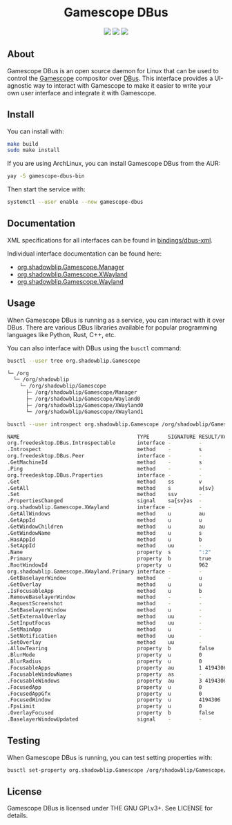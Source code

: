 <br>
<h1 align="center">
  Gamescope DBus
</h1>

<p align="center">
  <a href="https://github.com/ShadowBlip/gamescope-dbus/stargazers"><img src="https://img.shields.io/github/stars/ShadowBlip/gamescope-dbus" /></a>
  <a href="https://github.com/ShadowBlip/gamescope-dbus/blob/main/LICENSE"><img src="https://img.shields.io/github/license/ShadowBlip/gamescope-dbus" /></a>
  <a href="https://discord.gg/fKsUbrt"><img src="https://img.shields.io/badge/discord-server-%235865F2" /></a>
  <br>
</p>

## About

Gamescope DBus is an open source daemon for Linux that can be used to control the [Gamescope](https://github.com/ValveSoftware/gamescope)
compositor over [DBus](https://www.freedesktop.org/wiki/Software/dbus/). This interface provides
a UI-agnostic way to interact with Gamescope to make it easier to write your own
user interface and integrate it with Gamescope.

## Install

You can install with:

```bash
make build
sudo make install
```

If you are using ArchLinux, you can install Gamescope DBus from the AUR:

```bash
yay -S gamescope-dbus-bin
```

Then start the service with:

```bash
systemctl --user enable --now gamescope-dbus
```

## Documentation

XML specifications for all interfaces can be found in [bindings/dbus-xml](./bindings/dbus-xml).

Individual interface documentation can be found here:

- [org.shadowblip.Gamescope.Manager](./docs/manager.md)
- [org.shadowblip.Gamescope.XWayland](./docs/xwayland.md)
- [org.shadowblip.Gamescope.Wayland](./docs/wayland.md)

## Usage

When Gamescope DBus is running as a service, you can interact with it over DBus.
There are various DBus libraries available for popular programming languages
like Python, Rust, C++, etc.

You can also interface with DBus using the `busctl` command:

```bash
busctl --user tree org.shadowblip.Gamescope
```

```bash
└─ /org
  └─ /org/shadowblip
    └─ /org/shadowblip/Gamescope
      ├─ /org/shadowblip/Gamescope/Manager
      ├─ /org/shadowblip/Gamescope/Wayland0
      ├─ /org/shadowblip/Gamescope/XWayland0
      └─ /org/shadowblip/Gamescope/XWayland1
```

```bash
busctl --user introspect org.shadowblip.Gamescope /org/shadowblip/Gamescope/XWayland0
```

```bash
NAME                                      TYPE      SIGNATURE RESULT/VALUE            FLAGS
org.freedesktop.DBus.Introspectable       interface -         -                       -
.Introspect                               method    -         s                       -
org.freedesktop.DBus.Peer                 interface -         -                       -
.GetMachineId                             method    -         s                       -
.Ping                                     method    -         -                       -
org.freedesktop.DBus.Properties           interface -         -                       -
.Get                                      method    ss        v                       -
.GetAll                                   method    s         a{sv}                   -
.Set                                      method    ssv       -                       -
.PropertiesChanged                        signal    sa{sv}as  -                       -
org.shadowblip.Gamescope.XWayland         interface -         -                       -
.GetAllWindows                            method    u         au                      -
.GetAppId                                 method    u         u                       -
.GetWindowChildren                        method    u         au                      -
.GetWindowName                            method    u         s                       -
.HasAppId                                 method    u         b                       -
.SetAppId                                 method    uu        -                       -
.Name                                     property  s         ":2"                    emits-change
.Primary                                  property  b         true                    emits-change
.RootWindowId                             property  u         962                     emits-change
org.shadowblip.Gamescope.XWayland.Primary interface -         -                       -
.GetBaselayerWindow                       method    -         u                       -
.GetOverlay                               method    u         u                       -
.IsFocusableApp                           method    u         b                       -
.RemoveBaselayerWindow                    method    -         -                       -
.RequestScreenshot                        method    -         -                       -
.SetBaselayerWindow                       method    u         -                       -
.SetExternalOverlay                       method    uu        -                       -
.SetInputFocus                            method    uu        -                       -
.SetMainApp                               method    u         -                       -
.SetNotification                          method    uu        -                       -
.SetOverlay                               method    uu        -                       -
.AllowTearing                             property  b         false                   emits-change writable
.BlurMode                                 property  u         0                       emits-change writable
.BlurRadius                               property  u         0                       emits-change writable
.FocusableApps                            property  au        1 4194306               emits-change
.FocusableWindowNames                     property  as        -                       emits-change
.FocusableWindows                         property  au        3 4194306 4194306 64337 emits-change
.FocusedApp                               property  u         0                       emits-change
.FocusedAppGfx                            property  u         0                       emits-change
.FocusedWindow                            property  u         4194306                 emits-change
.FpsLimit                                 property  u         0                       emits-change writable
.OverlayFocused                           property  b         false                   emits-change
.BaselayerWindowUpdated                   signal    -         -                       -
```

## Testing

When Gamescope DBus is running, you can test setting properties with:

```bash
busctl set-property org.shadowblip.Gamescope /org/shadowblip/Gamescope/XWayland0 org.shadowblip.Gamescope.Primary BlurMode "u" 2
```

## License

Gamescope DBus is licensed under THE GNU GPLv3+. See LICENSE for details.
